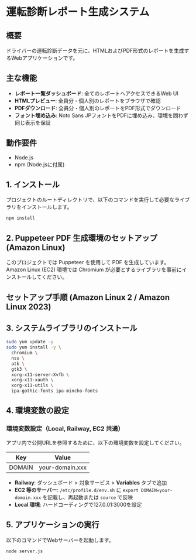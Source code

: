 # 運転診断レポート生成システム

## 概要

ドライバーの運転診断データを元に、HTMLおよびPDF形式のレポートを生成するWebアプリケーションです。

## 主な機能

-   **レポート一覧ダッシュボード**: 全てのレポートへアクセスできるWeb UI
-   **HTMLプレビュー**: 全員分・個人別のレポートをブラウザで確認
-   **PDFダウンロード**: 全員分・個人別のレポートをPDF形式でダウンロード
-   **フォント埋め込み**: Noto Sans JPフォントをPDFに埋め込み、環境を問わず同じ表示を保証

## 動作要件

-   Node.js
-   npm (Node.jsに付属)

## 1. インストール

プロジェクトのルートディレクトリで、以下のコマンドを実行して必要なライブラリをインストールします。

```bash
npm install
```

## 2. Puppeteer PDF 生成環境のセットアップ (Amazon Linux)

このプロジェクトでは Puppeteer を使用して PDF を生成しています。  
Amazon Linux (EC2) 環境では Chromium が必要とするライブラリを事前にインストールしてください。  

## セットアップ手順 (Amazon Linux 2 / Amazon Linux 2023)

## 3. システムライブラリのインストール
```bash
sudo yum update -y
sudo yum install -y \
  chromium \
  nss \
  atk \
  gtk3 \
  xorg-x11-server-Xvfb \
  xorg-x11-xauth \
  xorg-x11-utils \
  ipa-gothic-fonts ipa-mincho-fonts
```

## 4. 環境変数の設定

### 環境変数設定（Local, Railway, EC2 共通）

アプリ内で公開URLを参照するために、以下の環境変数を設定してください。

| Key    | Value                                    |
|--------|-------------------------------------------|
| DOMAIN | your-domain.xxx                   |

- **Railway**: ダッシュボード > 対象サービス > **Variables** タブで追加
- **EC2 等のサーバー**: `/etc/profile.d/env.sh` に `export DOMAIN=your-domain.xxx` を記載し、再起動または `source` で反映
- **Local 環境**: ハードコーディングで127.0.01:3000を設定


## 5. アプリケーションの実行

以下のコマンドでWebサーバーを起動します。

```bash
node server.js
```
